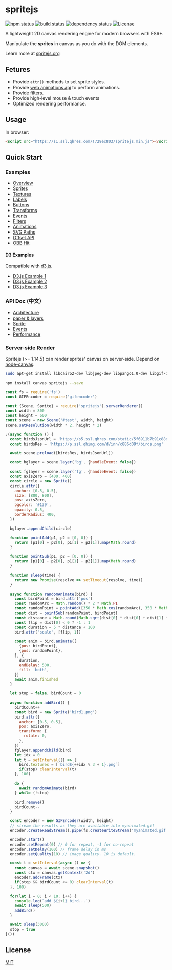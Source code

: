 # spritejs 

[![npm status](https://img.shields.io/npm/v/spritejs.svg)](https://www.npmjs.org/package/spritejs)
[![build status](https://api.travis-ci.org/spritejs/spritejs.svg?branch=master)](https://travis-ci.org/spritejs/spritejs) 
[![dependency status](https://david-dm.org/spritejs/spritejs.svg)](https://david-dm.org/spritejs/spritejs)
[![License](https://img.shields.io/npm/l/spritejs.svg)](LICENSE)

A lightweight 2D canvas rendering engine for modern browsers with ES6+.

Manipulate the **sprites** in canvas as you do with the DOM elements.

Learn more at [spritejs.org](http://spritejs.org/)

## Fetures

- Provide `attr()` methods to set sprite styles.
- Provide [web animations api](https://w3c.github.io/web-animations/#the-animation-interface
) to perform animations.
- Provide filters.
- Provide high-level mouse & touch events
- Optimized rendering performance.

## Usage

In browser:

```html
<script src="https://s1.ssl.qhres.com/!729ec803/spritejs.min.js"></script>
```

## Quick Start

### Examples

- [Overview](http://spritejs.org/)
- [Sprites](http://spritejs.org/#basic_sprites)
- [Textures](http://spritejs.org/#sprites_textures)
- [Labels](http://spritejs.org/#labels)
- [Buttons](http://spritejs.org/#buttons)
- [Transforms](http://spritejs.org/#sprites_transforms)
- [Events](http://spritejs.org/#sprite_events)
- [Filters](http://spritejs.org/#filters)
- [Animations](http://spritejs.org/#animations)
- [SVG Paths](http://spritejs.org/#svg_path)
- [Offset API](http://spritejs.org/#offset_api)
- [OBB Hit](http://spritejs.org/#obb)

#### D3 Examples

Compatible with [d3.js](https://github.com/d3/d3).

- [D3.js Example 1](http://spritejs.org/#d3)
- [D3.js Example 2](http://spritejs.org/#d3-2)
- [D3.js Example 3](http://spritejs.org/#d3-3)

### API Doc (中文）

- [Architecture](docs#整体结构)
- [paper & layers](docs#快速上手)
- [Sprite](docs#sprite-类结构)
- [Events](docs#事件机制)
- [Performance](docs#性能)

### Server-side Render

Spritejs (>= 1.14.5) can render sprites' canvas on server-side. Depend on [node-canvas](https://github.com/Automattic/node-canvas).

```bash
sudo apt-get install libcairo2-dev libjpeg-dev libpango1.0-dev libgif-dev build-essential g++
```

```bash
npm install canvas spritejs --save
```

```js
const fs = require('fs')
const GIFEncoder = require('gifencoder')

const {Scene, Sprite} = require('spritejs').serverRenderer()
const width = 800
const height = 600
const scene = new Scene('#test', width, height)
scene.setResolution(width * 2, height * 2)

;(async function () {
  const birdsJsonUrl = 'https://s5.ssl.qhres.com/static/5f6911b7b91c88da.json'
  const birdsRes = 'https://p.ssl.qhimg.com/d/inn/c886d09f/birds.png'

  await scene.preload([birdsRes, birdsJsonUrl])

  const bglayer = scene.layer('bg', {handleEvent: false})

  const fglayer = scene.layer('fg', {handleEvent: false})
  const axisZero = [400, 400]
  const circle = new Sprite()
  circle.attr({
    anchor: [0.5, 0.5],
    size: [800, 800],
    pos: axisZero,
    bgcolor: '#139',
    opacity: 0.5,
    borderRadius: 400,
  })

  bglayer.appendChild(circle)

  function pointAdd(p1, p2 = [0, 0]) {
    return [p1[0] + p2[0], p1[1] + p2[1]].map(Math.round)
  }

  function pointSub(p1, p2 = [0, 0]) {
    return [p1[0] - p2[0], p1[1] - p2[1]].map(Math.round)
  }

  function sleep(time) {
    return new Promise(resolve => setTimeout(resolve, time))
  }

  async function randomAnimate(bird) {
    const birdPoint = bird.attr('pos')
    const randomArc = Math.random() * 2 * Math.PI
    const randomPoint = pointAdd([350 * Math.cos(randomArc), 350 * Math.sin(randomArc)], axisZero)  
    const dist = pointSub(randomPoint, birdPoint)
    const distance = Math.round(Math.sqrt(dist[0] * dist[0] + dist[1] * dist[1]))
    const flip = dist[0] < 0 ? -1 : 1
    const duration = 5 * distance + 100
    bird.attr('scale', [flip, 1])

    const anim = bird.animate([
      {pos: birdPoint},
      {pos: randomPoint},
    ], {
      duration,
      endDelay: 500,
      fill: 'both',
    })
    await anim.finished
  }

  let stop = false, birdCount = 0

  async function addBird() {
    birdCount++
    const bird = new Sprite('bird1.png')
    bird.attr({
      anchor: [0.5, 0.5],
      pos: axisZero,
      transform: {
        rotate: 0,
      },
    })
    fglayer.appendChild(bird)
    let idx = 0
    let t = setInterval(() => {
      bird.textures = [`bird${++idx % 3 + 1}.png`]
      if(stop) clearInterval(t)
    }, 100)

    do {
      await randomAnimate(bird)
    } while (!stop)

    bird.remove()
    birdCount--
  }

  const encoder = new GIFEncoder(width, height)
  // stream the results as they are available into myanimated.gif
  encoder.createReadStream().pipe(fs.createWriteStream('myanimated.gif'))

  encoder.start()
  encoder.setRepeat(0) // 0 for repeat, -1 for no-repeat
  encoder.setDelay(100) // frame delay in ms
  encoder.setQuality(10) // image quality. 10 is default.

  const t = setInterval(async () => {
    const canvas = await scene.snapshot()
    const ctx = canvas.getContext('2d')
    encoder.addFrame(ctx)
    if(stop && birdCount <= 0) clearInterval(t)
  }, 100)

  for(let i = 0; i < 10; i++) {
    console.log(`add ${i+1} bird...`)
    await sleep(500)
    addBird()
  }

  await sleep(3000)
  stop = true
}())
```

## License

[MIT](LICENSE)
